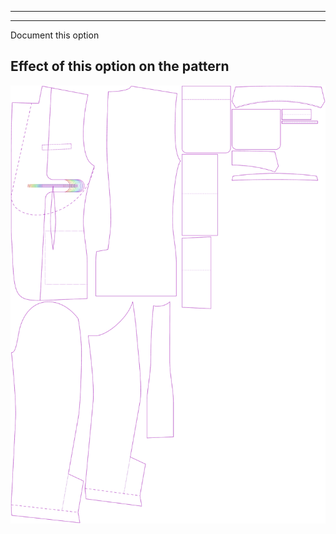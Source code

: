 - - -
- - -

<Fixme>

Document this option

</Fixme>

## Effect of this option on the pattern
![This image shows the effect of this option by superimposing several variants that have a different value for this option](jaeger_innerpocketplacement_sample.svg "Effect of this option on the pattern")